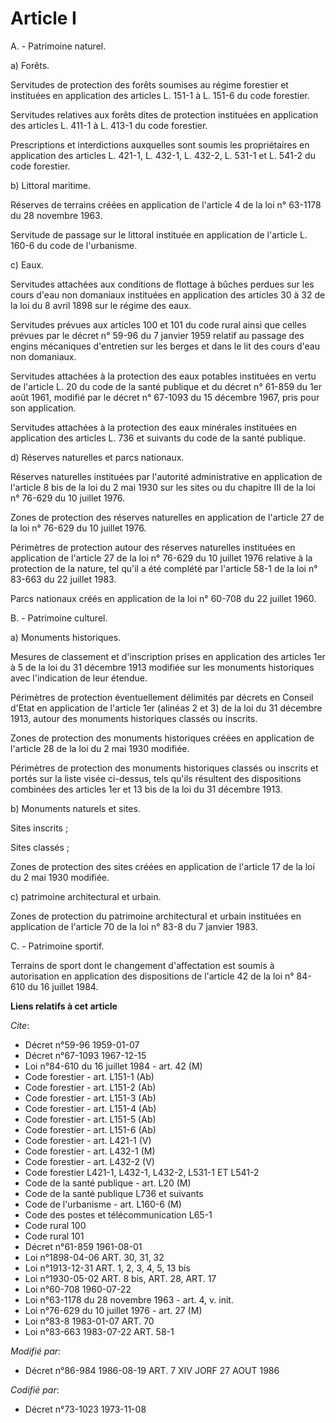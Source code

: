 # Article I

A. - Patrimoine naturel.

a) Forêts.

Servitudes de protection des forêts soumises au régime forestier et instituées en application des articles L. 151-1 à L.
151-6 du code forestier.

Servitudes relatives aux forêts dites de protection instituées en application des articles L. 411-1 à L. 413-1 du code
forestier.

Prescriptions et interdictions auxquelles sont soumis les propriétaires en application des articles L. 421-1, L. 432-1, L.
432-2, L. 531-1 et L. 541-2 du code forestier.

b) Littoral maritime.

Réserves de terrains créées en application de l'article 4 de la loi n° 63-1178 du 28 novembre 1963.

Servitude de passage sur le littoral instituée en application de l'article L. 160-6 du code de l'urbanisme.

c) Eaux.

Servitudes attachées aux conditions de flottage à bûches perdues sur les cours d'eau non domaniaux instituées en application
des articles 30 à 32 de la loi du 8 avril 1898 sur le régime des eaux.

Servitudes prévues aux articles 100 et 101 du code rural ainsi que celles prévues par le décret n° 59-96 du 7 janvier 1959
relatif au passage des engins mécaniques d'entretien sur les berges et dans le lit des cours d'eau non domaniaux.

Servitudes attachées à la protection des eaux potables instituées en vertu de l'article L. 20 du code de la santé publique et
du décret n° 61-859 du 1er août 1961, modifié par le décret n° 67-1093 du 15 décembre 1967, pris pour son application.

Servitudes attachées à la protection des eaux minérales instituées en application des articles L. 736 et suivants du code de
la santé publique.

d) Réserves naturelles et parcs nationaux.

Réserves naturelles instituées par l'autorité administrative en application de l'article 8 bis de la loi du 2 mai 1930 sur
les sites ou du chapitre III de la loi n° 76-629 du 10 juillet 1976.

Zones de protection des réserves naturelles en application de l'article 27 de la loi n° 76-629 du 10 juillet 1976.

Périmètres de protection autour des réserves naturelles instituées en application de l'article 27 de la loi n° 76-629 du 10
juillet 1976 relative à la protection de la nature, tel qu'il a été complété par l'article 58-1 de la loi n° 83-663 du 22
juillet 1983.

Parcs nationaux créés en application de la loi n° 60-708 du 22 juillet 1960.

B. - Patrimoine culturel.

a) Monuments historiques.

Mesures de classement et d'inscription prises en application des articles 1er à 5 de la loi du 31 décembre 1913 modifiée sur
les monuments historiques avec l'indication de leur étendue.

Périmètres de protection éventuellement délimités par décrets en Conseil d'Etat en application de l'article 1er (alinéas 2 et
3) de la loi du 31 décembre 1913, autour des monuments historiques classés ou inscrits.

Zones de protection des monuments historiques créées en application de l'article 28 de la loi du 2 mai 1930 modifiée.

Périmètres de protection des monuments historiques classés ou inscrits et portés sur la liste visée ci-dessus, tels qu'ils
résultent des dispositions combinées des articles 1er et 13 bis de la loi du 31 décembre 1913.

b) Monuments naturels et sites.

Sites inscrits ;

Sites classés ;

Zones de protection des sites créées en application de l'article 17 de la loi du 2 mai 1930 modifiée.

c) patrimoine architectural et urbain.

Zones de protection du patrimoine architectural et urbain instituées en application de l'article 70 de la loi n° 83-8 du 7
janvier 1983.

C. - Patrimoine sportif.

Terrains de sport dont le changement d'affectation est soumis à autorisation en application des dispositions de l'article 42
de la loi n° 84-610 du 16 juillet 1984.

**Liens relatifs à cet article**

_Cite_:

  - Décret n°59-96 1959-01-07
  - Décret n°67-1093 1967-12-15
  - Loi n°84-610 du 16 juillet 1984 - art. 42 (M)
  - Code forestier - art. L151-1 (Ab)
  - Code forestier - art. L151-2 (Ab)
  - Code forestier - art. L151-3 (Ab)
  - Code forestier - art. L151-4 (Ab)
  - Code forestier - art. L151-5 (Ab)
  - Code forestier - art. L151-6 (Ab)
  - Code forestier - art. L421-1 (V)
  - Code forestier - art. L432-1 (M)
  - Code forestier - art. L432-2 (V)
  - Code forestier L421-1, L432-1, L432-2, L531-1 ET L541-2
  - Code de la santé publique - art. L20 (M)
  - Code de la santé publique L736 et suivants
  - Code de l'urbanisme - art. L160-6 (M)
  - Code des postes et télécommunication L65-1
  - Code rural 100
  - Code rural 101
  - Décret n°61-859 1961-08-01
  - Loi n°1898-04-06 ART. 30, 31, 32
  - Loi n°1913-12-31 ART. 1, 2, 3, 4, 5, 13 bis
  - Loi n°1930-05-02 ART. 8 bis, ART. 28, ART. 17
  - Loi n°60-708 1960-07-22
  - Loi n°63-1178 du 28 novembre 1963 - art. 4, v. init.
  - Loi n°76-629 du 10 juillet 1976 - art. 27 (M)
  - Loi n°83-8 1983-01-07 ART. 70
  - Loi n°83-663 1983-07-22 ART. 58-1

_Modifié par_:

  - Décret n°86-984 1986-08-19 ART. 7 XIV JORF 27 AOUT 1986

_Codifié par_:

  - Décret n°73-1023 1973-11-08
